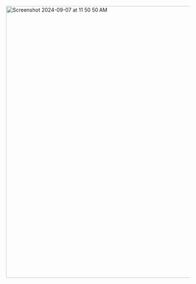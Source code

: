 
<img width="744" alt="Screenshot 2024-09-07 at 11 50 50 AM" src="https://github.com/user-attachments/assets/82f86077-9ae6-4e45-85ed-91bb27c46ca3">
